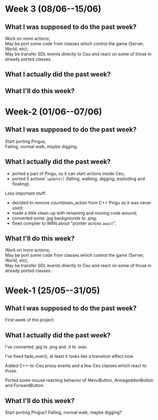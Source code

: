 # Week 3 (08/06--15/06)

## What I was supposed to do the past week?

Work on more actions;  
May be port some code from classes which control the game (Server, World, etc);  
May be transfer SDL events directly to Ceu and react on some of those in already ported classes.

## What I actually did the past week?

## What I'll do this week?

# Week-2 (01/06--07/06)

## What I was supposed to do the past week?

Start porting Pingus;  
Falling, normal walk, maybe digging.

## What I actually did the past week?

* ported a part of Pingu, so it can start actions inside Ceu;
* ported 5 actions' `update()` (falling, walking, digging, exploding and floating).

Less important stuff:
* decided to remove countdown_action from C++ Pingu as it was never used;
* made a little clean-up with renaming and moving code around;
* converted some .jpg backgrounds to .png;
* fixed compiler to WRN about "pointer across `await`".

## What I'll do this week?

Work on more actions;  
May be port some code from classes which control the game (Server, World, etc);  
May be transfer SDL events directly to Ceu and react on some of those in already ported classes.

# Week-1 (25/05--31/05)

## What I was supposed to do the past week?

First week of the project.

## What I actually did the past week?

I've converted .jpg to .png and .it to .wav.

I've fixed fade_over(), at least it looks like a transition effect now.

Added C++-to-Ceu proxy events and a few Ceu classes which react to those.

Ported some mouse reacting behavior of MenuButton, ArmageddonButton and 
ForwardButton.

## What I'll do this week?

Start porting Pingus?
Falling, normal walk, maybe digging?
